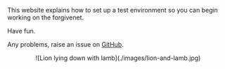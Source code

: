 <style>
.md-sidebar, .md-sidebar.md-sidebar--secondary {
    display: none;
}
</style>

This website explains how to set up a test environment so you can begin working on the forgivenet.

Have fun.

Any problems, raise an issue on [GitHub](https://github.com/kailash-manasarovar/forgivenet-suite).

<center>
![Lion lying down with lamb](./images/lion-and-lamb.jpg)
</center>